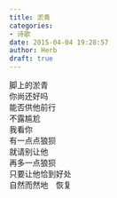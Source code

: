 ```yaml
---  
title: 淤青  
categories:  
- 诗歌  
date: 2015-04-04 19:28:57  
author: Herb  
draft: true
---  
```

脚上的淤青  
你尚还好吗  
能否供他前行  
不露尴尬  
我看你  
有一点点狼狈  
就请别让他  
再多一点狼狈  
只要让他恰到好处  
自然而然地　恢复